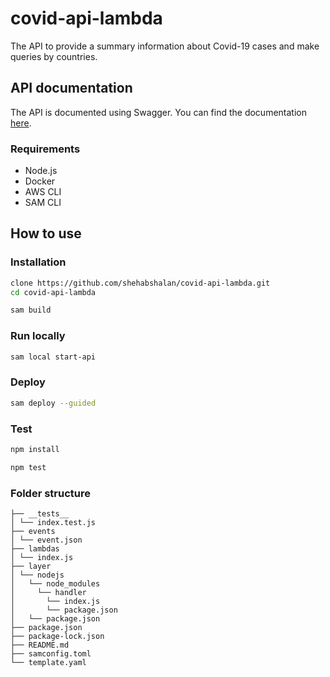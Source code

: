# covid-api-lambda

The API to provide a summary information about Covid-19 cases and make queries by countries.

## API documentation

The API is documented using Swagger. You can find the documentation [here](https://app.swaggerhub.com/apis-docs/shehabshalan/COVID/1.0).

### Requirements

- Node.js
- Docker
- AWS CLI
- SAM CLI

## How to use

### Installation

```bash
clone https://github.com/shehabshalan/covid-api-lambda.git
cd covid-api-lambda
```

```bash
sam build
```

### Run locally

```bash
sam local start-api
```

### Deploy

```bash
sam deploy --guided
```

### Test

```bash
npm install
```

```bash
npm test
```

### Folder structure

```
├── __tests__
│ └── index.test.js
├── events
│ └── event.json
├── lambdas
│ └── index.js
├── layer
│ └── nodejs
│   └── node_modules
│     └── handler
│       └── index.js
│       └── package.json
│   └── package.json
├── package.json
├── package-lock.json
├── README.md
├── samconfig.toml
└── template.yaml
```
